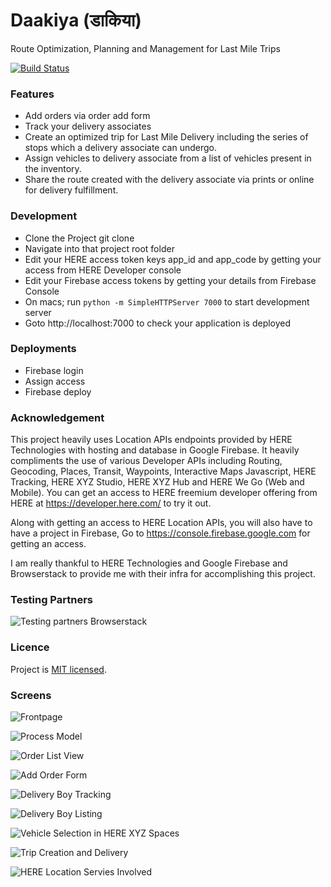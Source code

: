 # Daakiya (डाकिया)

Route Optimization, Planning and Management for Last Mile Trips

[![Build Status](https://travis-ci.org/deadnight7/daakiya.svg?branch=master)](https://travis-ci.org/deadnight7/daakiya)

### Features
- Add orders via order add form
- Track your delivery associates 
- Create an optimized trip for Last Mile Delivery including the series of stops which a delivery associate can undergo.
- Assign vehicles to delivery associate from a list of vehicles present in the inventory.
- Share the route created with the delivery associate via prints or online for delivery fulfillment.

### Development
- Clone the Project git clone <url>
- Navigate into that project root folder
- Edit your HERE access token keys app_id and app_code by getting your access from HERE Developer console
- Edit your Firebase access tokens by getting your details from Firebase Console
- On macs; run `python -m SimpleHTTPServer 7000` to start development server 
- Goto http://localhost:7000 to check your application is deployed

### Deployments
- Firebase login
- Assign access 
- Firebase deploy

### Acknowledgement
This project heavily uses Location APIs endpoints provided by HERE Technologies with hosting and database in Google Firebase. 
It heavily compliments the use of various Developer APIs including Routing, Geocoding, Places, Transit, Waypoints, Interactive Maps Javascript, HERE Tracking, HERE XYZ Studio, HERE XYZ Hub and HERE We Go (Web and Mobile). 
You can get an access to HERE
freemium developer offering from HERE at https://developer.here.com/ to try it out.

Along with getting an access to HERE Location APIs, you will also have to have a project in Firebase, Go to https://console.firebase.google.com for getting an access.

I am really thankful to HERE Technologies and Google Firebase and Browserstack to provide me with their infra for accomplishing this project. 

### Testing Partners

![Testing partners Browserstack](/img/Browserstack-logo1.png)


### Licence
Project is [MIT licensed](./LICENSE).

### Screens 
![Frontpage](./img/Screenshots/p1de3spn2j1vgq1cak197igg516044-2.jpg)

![Process Model](./img/Screenshots/p1de3spn2j1vgq1cak197igg516044-1.jpg)

![Order List View](./img/Screenshots/p1de3spn2j1vgq1cak197igg516044-3.jpg)

![Add Order Form](./img/Screenshots/p1de3spn2j1vgq1cak197igg516044-4.jpg)

![Delivery Boy Tracking](./img/Screenshots/p1de3spn2j1vgq1cak197igg516044-7.jpg)

![Delivery Boy Listing](./img/Screenshots/p1de3spn2j1vgq1cak197igg516044-6.jpg)

![Vehicle Selection in HERE XYZ Spaces](./img/Screenshots/p1de3spn2j1vgq1cak197igg516044-8.jpg) 

![Trip Creation and Delivery](./img/Screenshots/p1de3spn2j1vgq1cak197igg516044-9.jpg) 

![HERE Location Servies Involved](./img/Screenshots/p1de3spn2j1vgq1cak197igg516044-11.jpg)  
